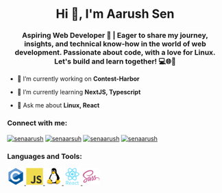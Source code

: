 <h1 align="center">Hi 👋, I'm Aarush Sen</h1>
<h3 align="center">Aspiring Web Developer 🚀 | Eager to share my journey, insights, and technical know-how in the world of web development. Passionate about code, with a love for Linux. Let's build and learn together! 💻🌐🐧</h3>

- 🔭 I’m currently working on **Contest-Harbor**

- 🌱 I’m currently learning **NextJS, Typescript**

- 💬 Ask me about **Linux, React**

<h3 align="left">Connect with me:</h3>
<p align="left">
<a href="https://twitter.com/senaarush" target="blank"><img align="center" src="https://raw.githubusercontent.com/rahuldkjain/github-profile-readme-generator/master/src/images/icons/Social/twitter.svg" alt="senaarush" height="30" width="40" /></a>
<a href="https://linkedin.com/in/senaarsuh" target="blank"><img align="center" src="https://raw.githubusercontent.com/rahuldkjain/github-profile-readme-generator/master/src/images/icons/Social/linked-in-alt.svg" alt="senaarsuh" height="30" width="40" /></a>
<a href="https://codeforces.com/profile/senaarush" target="blank"><img align="center" src="https://raw.githubusercontent.com/rahuldkjain/github-profile-readme-generator/master/src/images/icons/Social/codeforces.svg" alt="senaarush" height="30" width="40" /></a>
<a href="https://www.leetcode.com/senaarush" target="blank"><img align="center" src="https://raw.githubusercontent.com/rahuldkjain/github-profile-readme-generator/master/src/images/icons/Social/leet-code.svg" alt="senaarush" height="30" width="40" /></a>
</p>

<h3 align="left">Languages and Tools:</h3>
<p align="left"> <a href="https://www.cprogramming.com/" target="_blank" rel="noreferrer"> <img src="https://raw.githubusercontent.com/devicons/devicon/master/icons/c/c-original.svg" alt="c" width="40" height="40"/> </a> <a href="https://developer.mozilla.org/en-US/docs/Web/JavaScript" target="_blank" rel="noreferrer"> <img src="https://raw.githubusercontent.com/devicons/devicon/master/icons/javascript/javascript-original.svg" alt="javascript" width="40" height="40"/> </a> <a href="https://www.linux.org/" target="_blank" rel="noreferrer"> <img src="https://raw.githubusercontent.com/devicons/devicon/master/icons/linux/linux-original.svg" alt="linux" width="40" height="40"/> </a> <a href="https://reactjs.org/" target="_blank" rel="noreferrer"> <img src="https://raw.githubusercontent.com/devicons/devicon/master/icons/react/react-original-wordmark.svg" alt="react" width="40" height="40"/> </a> <a href="https://sass-lang.com" target="_blank" rel="noreferrer"> <img src="https://raw.githubusercontent.com/devicons/devicon/master/icons/sass/sass-original.svg" alt="sass" width="40" height="40"/> </a> </p>
